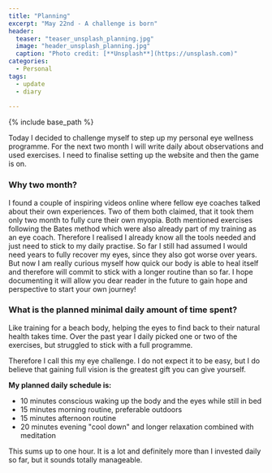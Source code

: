 ```yaml
---
title: "Planning"
excerpt: "May 22nd - A challenge is born"
header:
  teaser: "teaser_unsplash_planning.jpg"
  image: "header_unsplash_planning.jpg"
  caption: "Photo credit: [**Unsplash**](https://unsplash.com)"
categories: 
  - Personal
tags:
  - update
  - diary
    
---
```


{% include base_path %}


Today I decided to challenge myself to step up my personal eye wellness programme. For the next two month I will write daily about observations and used exercises. I need to finalise setting up the website and then the game is on.


### Why two month?

I found a couple of inspiring videos online where fellow eye coaches talked about their own experiences. Two of them both claimed, that it took them only two month to fully cure their own myopia. Both mentioned exercises following the Bates method which were also already part of my training as an eye coach. Therefore I realised I already know all the tools needed and just need to stick to my daily practise. So far I still had assumed I would need years to fully recover my eyes, since they also got worse over years. But now I am really curious myself how quick our body is able to heal itself and therefore will commit to stick with a longer routine than so far. I hope documenting it will allow you dear reader in the future to gain hope and perspective to start your own journey!

### What is the planned minimal daily amount of time spent?

Like training for a beach body, helping the eyes to find back to their natural health takes time. Over the past year I daily picked one or two of the exercises, but struggled to stick with a full programme.

Therefore I call this my eye challenge. I do not expect it to be easy, but I do believe that gaining full vision is the greatest gift you can give yourself.

**My planned daily schedule is:**

* 10 minutes conscious waking up the body and the eyes while still in bed
* 15 minutes morning routine, preferable outdoors
* 15 minutes afternoon routine
* 20 minutes evening "cool down" and longer relaxation combined with meditation

This sums up to one hour. It is a lot and definitely more than I invested daily so far, but it sounds totally manageable. 

